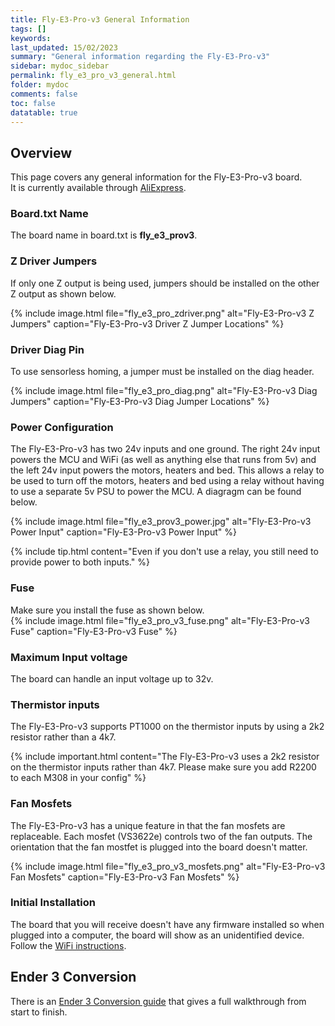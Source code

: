 ```yaml
---
title: Fly-E3-Pro-v3 General Information
tags: []
keywords: 
last_updated: 15/02/2023
summary: "General information regarding the Fly-E3-Pro-v3"
sidebar: mydoc_sidebar
permalink: fly_e3_pro_v3_general.html
folder: mydoc
comments: false
toc: false
datatable: true
---
```


## Overview

This page covers any general information for the Fly-E3-Pro-v3 board.  
It is currently available through [AliExpress](https://s.click.aliexpress.com/e/_DCEqwdT).  

### Board.txt Name

The board name in board.txt is **fly_e3_prov3**.

### Z Driver Jumpers

If only one Z output is being used, jumpers should be installed on the other Z output as shown below.

{% include image.html file="fly_e3_pro_zdriver.png" alt="Fly-E3-Pro-v3 Z Jumpers" caption="Fly-E3-Pro-v3 Driver Z Jumper Locations" %}

### Driver Diag Pin

To use sensorless homing, a jumper must be installed on the diag header.

{% include image.html file="fly_e3_pro_diag.png" alt="Fly-E3-Pro-v3 Diag Jumpers" caption="Fly-E3-Pro-v3 Diag Jumper Locations" %}

### Power Configuration

The Fly-E3-Pro-v3 has two 24v inputs and one ground. The right 24v input powers the MCU and WiFi (as well as anything else that runs from 5v) and the left 24v input powers the motors, heaters and bed. This allows a relay to be used to turn off the motors, heaters and bed using a relay without having to use a separate 5v PSU to power the MCU. A diagragm can be found below.  

{% include image.html file="fly_e3_prov3_power.jpg" alt="Fly-E3-Pro-v3 Power Input" caption="Fly-E3-Pro-v3 Power Input" %}

{% include tip.html content="Even if you don't use a relay, you still need to provide power to both inputs." %}

### Fuse

Make sure you install the fuse as shown below.  
{% include image.html file="fly_e3_pro_v3_fuse.png" alt="Fly-E3-Pro-v3 Fuse" caption="Fly-E3-Pro-v3 Fuse" %}  

### Maximum Input voltage

The board can handle an input voltage up to 32v.

### Thermistor inputs

The Fly-E3-Pro-v3 supports PT1000 on the thermistor inputs by using a 2k2 resistor rather than a 4k7.

{% include important.html content="The Fly-E3-Pro-v3 uses a 2k2 resistor on the thermistor inputs rather than 4k7. Please make sure you add R2200 to each M308 in your config" %}

### Fan Mosfets

The Fly-E3-Pro-v3 has a unique feature in that the fan mosfets are replaceable.
Each mosfet (VS3622e) controls two of the fan outputs.
The orientation that the fan mostfet is plugged into the board doesn't matter.

{% include image.html file="fly_e3_pro_v3_mosfets.png" alt="Fly-E3-Pro-v3 Fan Mosfets" caption="Fly-E3-Pro-v3 Fan Mosfets" %}

### Initial Installation

The board that you will receive doesn't have any firmware installed so when plugged into a computer, the board will show as an unidentified device.
Follow the [WiFi instructions](fly_e3_pro_v3_connected_wifi.html).

## Ender 3 Conversion

There is an [Ender 3 Conversion guide](ender_3_conversion.html) that gives a full walkthrough from start to finish.
